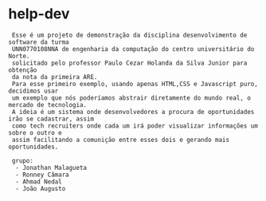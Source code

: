 # help-dev

     Esse é um projeto de demonstração da disciplina desenvolvimento de software da turma
     UNN0770108NNA de engenharia da computação do centro universitário do Norte.
     solicitado pelo professor Paulo Cezar Holanda da Silva Junior para obtenção
     da nota da primeira ARE.
     Para esse primeiro exemplo, usando apenas HTML,CSS e Javascript puro, decidimos usar
     um exemplo que nós poderíamos abstrair diretamente do mundo real, o mercado de tecnologia.
     A ideia é um sistema onde desenvolvedores a procura de oportunidades irão se cadastrar, assim
     como tech recruiters onde cada um irá poder visualizar informações um sobre o outro e
     assim facilitando a comunição entre esses dois e gerando mais oportunidades.
     
     grupo: 
      - Jonathan Malagueta 
      - Ronney Câmara 
      - Ahmad Nedal
      - João Augusto
